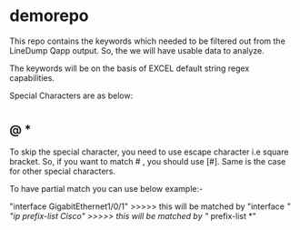 # demorepo
This repo contains the keywords which needed to be filtered out from the LineDump Qapp output. So, the we will have usable data to analyze.

The keywords will be on the basis of EXCEL default string regex capabilities.

Special Characters are as below:
#
@
*
-

To skip the special character, you need to use escape character i.e square bracket. So, if you want to match # , you should use [#]. Same is the case for other special characters.

To have partial match you can use below example:-

"interface GigabitEthernet1/0/1" >>>>> this will be matched by "interface *"
"ip prefix-list Cisco" >>>>> this will be matched by "* prefix-list *"
